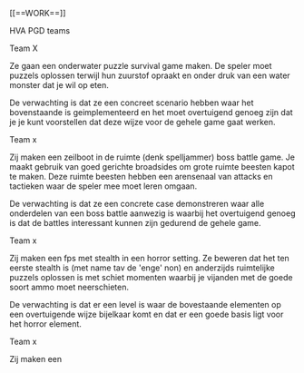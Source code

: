 [[==WORK==]]

HVA PGD teams

Team X

Ze gaan een onderwater puzzle survival game maken. De speler moet puzzels oplossen terwijl hun zuurstof opraakt en onder druk van een water monster dat je wil op eten. 

De verwachting is dat ze een concreet scenario hebben waar het bovenstaande is geimplementeerd en het moet overtuigend genoeg zijn dat je je kunt voorstellen dat deze wijze voor de gehele game gaat werken.

Team x

Zij maken een zeilboot in de ruimte (denk spelljammer) boss battle game. Je maakt gebruik van goed gerichte broadsides om grote ruimte beesten kapot te maken. Deze ruimte beesten hebben een arensenaal van attacks en tactieken waar de speler mee moet leren omgaan.

De verwachting is dat ze een concrete case demonstreren waar alle onderdelen van een boss battle aanwezig is waarbij het overtuigend genoeg is dat de battles interessant kunnen zijn gedurend de gehele game.

Team x

Zij maken een fps met stealth in een horror setting. Ze beweren dat het ten eerste stealth is (met name tav de 'enge' non) en anderzijds ruimtelijke puzzels oplossen is met schiet momenten waarbij je vijanden met de goede soort ammo moet neerschieten. 

De verwachting is dat er een level is waar de bovestaande elementen op een overtuigende wijze bijelkaar komt en dat er een goede basis ligt voor het horror element.

Team x

Zij maken een